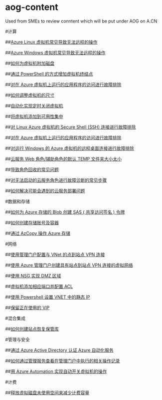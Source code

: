 # aog-content
Used from SMEs to review conntent which will be put under AOG on A.CN


#计算

##[Azure Linux 虚拟机常见导致无法远程的操作](./articles/aog-virtual-machines-linux-scenarios-unable-to-remote.md)

##[Azure Windows 虚拟机常见导致无法远程的操作](./articles/aog-virtual-machines-windows-scenarios-unable-to-remote.md)

##[如何为虚拟机附加磁盘](./articles/aog-virtual-machines-attach-vhd.md)

##[通过 PowerShell 的方式增加虚拟机终结点](./articles/aog-virtual-machines-ps-add-endpoint.md)

##[对在 Azure 虚拟机上运行的应用程序的访问进行故障排除](./articles/virtual-machines-troubleshoot-access-application.md)

##[如何调整虚拟机的尺寸](./articles/aog-virtual-machine-how-to-reset-vm-size.md)

##[自动化实现定时关闭虚拟机](./articles/aog-virtual-machine-how-to-turn-off-vm-automatically.md)

##[将虚拟机添加到可用性集中](./articles/aog-virtual-machine-add-vm-to-availability-group.md)

##[对 Linux Azure 虚拟机的 Secure Shell (SSH) 连接进行故障排除](./articles/virtual-machines-troubleshoot-ssh-connections.md)

##[对在 Azure 虚拟机上运行的应用程序的访问进行故障排除](./articles/virtual-machines-rdp-detailed-troubleshoot.md)

##[对运行 Windows 的 Azure 虚拟机的远程桌面连接进行故障排除](./articles/virtual-machines-troubleshoot-remote-desktop-connections.md)

##[云服务 Web 角色/辅助角色的默认 TEMP 文件夹大小太小](./articles/cloud-services-troubleshoot-default-temp-folder-size-too-small-web-worker-role.md)

##[导致角色回收的常见问题](./articles/cloud-services-troubleshoot-common-issues-which-cause-roles-recycle.md)

##[对无法启动的云服务角色进行故障诊断的常见步骤](./articles/cloud-services-troubleshoot-roles-that-fail-start.md)

##[如何解决可能会遇到的云服务部署问题](./articles/cloud-services-troubleshoot-deployment-problems.md)

#数据和存储

##[如何为 Azure 存储的 Blob 创建 SAS ( 共享访问签名 ) 令牌](./articles/aog-storage-how-to-create-sas-for-blob.md)

##[如何创建存储账号及容器](./articles/aog-storage-how-to-create-account-container.md)

##[通过 AzCopy 操作 Azure 存储](./articles/aog-storage-how-to-use-azcopy.md)

#网络

##[使用管理门户配置与 VNet 的点到站点 VPN 连接](./articles/vpn-gateway-point-to-site-create.md)

##[使用 Azure 管理门户创建具有站点到站点 VPN 连接的虚拟网络](./articles/vpn-gateway-site-to-site-create.md)

##[使用 NSG 实现 DMZ 区域](./articles/aog-virtual-network-use-nsg-dmz.md)

##[虚拟机添加相应端口并配置 ACL](./articles/aog-virtual-network-add-endpoint-and-acl.md)

##[使用 Powershell 设置 VNET 中的静态 IP](./articles/aog-virtual-network-how-to-use-internal-ip.md)

##[保留正在使用的 VIP](./articles/aog-virtual-network-how-to-use-reserved-ip.md)

#混合集成

##[如何创建站点恢复保管库]()

#管理与安全

##[通过 Azure Active Directory 认证 Azure 自动化服务](./articles/aog-automation-connect-mooncake.md)

##[如何通过管理服务查看在管理门户中执行的相关操作记录](./articles/aog-management-portal-how-to-see-operation-log.md)

##[用 Azure Automation 实现自动开关虚拟机的操作](./articles/aog-automation-how-to-turn-on-off-vm.md)

#计费

##[释放虚拟磁盘未使用空间来减少计费容量](./articles/aog-billing-delete-unused-vhd-to-reduce-cost.md)
